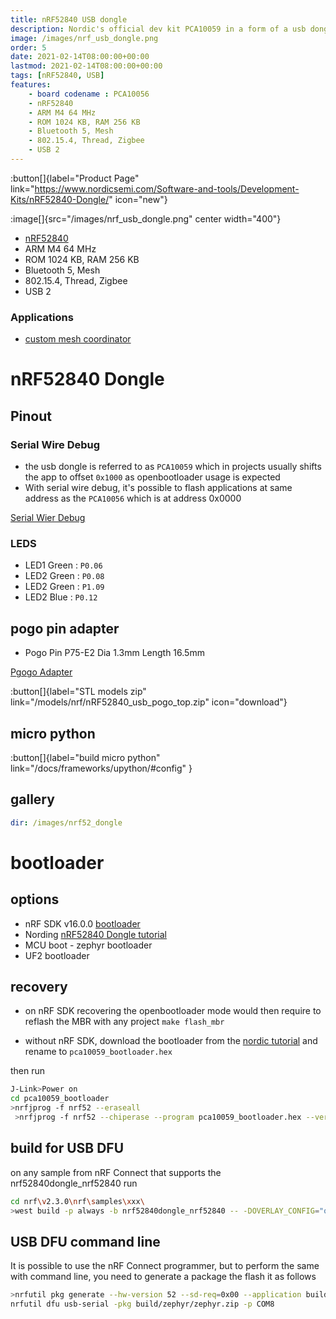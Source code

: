 ```yaml
---
title: nRF52840 USB dongle
description: Nordic's official dev kit PCA10059 in a form of a usb dongle for the nRF52840
image: /images/nrf_usb_dongle.png
order: 5
date: 2021-02-14T08:00:00+00:00
lastmod: 2021-02-14T08:00:00+00:00
tags: [nRF52840, USB]
features:
    - board codename : PCA10056
    - nRF52840
    - ARM M4 64 MHz
    - ROM 1024 KB, RAM 256 KB
    - Bluetooth 5, Mesh
    - 802.15.4, Thread, Zigbee
    - USB 2
---
```


:button[]{label="Product Page" link="https://www.nordicsemi.com/Software-and-tools/Development-Kits/nRF52840-Dongle/" icon="new"}

:image[]{src="/images/nrf_usb_dongle.png" center width="400"}

* [nRF52840](https://www.nordicsemi.com/Products/Low-power-short-range-wireless/nRF52840)
* ARM M4 64 MHz
* ROM 1024 KB, RAM 256 KB
* Bluetooth 5, Mesh
* 802.15.4, Thread, Zigbee
* USB 2

### Applications
* [custom mesh coordinator](https://github.com/nRFMesh/nRF52_Mesh#08-usb-dongle-nrf52840-dongle)

# nRF52840 Dongle

## Pinout

### Serial Wire Debug
* the usb dongle is referred to as `PCA10059` which in projects usually shifts the app to offset `0x1000` as openbootloader usage is expected
* With serial wire debug, it's possible to flash applications at same address as the `PCA10056` which is at address 0x0000

[Serial Wier Debug](/images/thread_sensortag/serial_wire_debug.png)

### LEDS

* LED1 Green : `P0.06`
* LED2 Green : `P0.08`
* LED2 Green : `P1.09`
* LED2 Blue  : `P0.12`


## pogo pin adapter
* Pogo Pin P75-E2 Dia 1.3mm Length 16.5mm

[Pgogo Adapter](/models/nrf/pogo_adapter_swd.glb)

:button[]{label="STL models zip" link="/models/nrf/nRF52840_usb_pogo_top.zip" icon="download"}

## micro python
:button[]{label="build micro python" link="/docs/frameworks/upython/#config" }

## gallery
```yaml gallery
dir: /images/nrf52_dongle
```

# bootloader
## options
* nRF SDK v16.0.0 [bootloader](https://infocenter.nordicsemi.com/index.jsp?topic=%2Fcom.nordic.infocenter.sdk5.v15.0.0%2Flib_bootloader.html)
* Nording [nRF52840 Dongle tutorial](https://devzone.nordicsemi.com/guides/short-range-guides/b/getting-started/posts/nrf52840-dongle-programming-tutorial)
* MCU boot - zephyr bootloader
* UF2 bootloader

## recovery
* on nRF SDK recovering the openbootloader mode would then require to reflash the MBR with any project `make flash_mbr`

* without nRF SDK, download the bootloader from the [nordic tutorial](https://devzone.nordicsemi.com/guides/short-range-guides/b/getting-started/posts/nrf52840-dongle-programming-tutorial) and rename to `pca10059_bootloader.hex`

then run

```bash
J-Link>Power on
cd pca10059_bootloader
>nrfjprog -f nrf52 --eraseall
 >nrfjprog -f nrf52 --chiperase --program pca10059_bootloader.hex --verify --reset
```

## build for USB DFU
on any sample from nRF Connect that supports the nrf52840dongle_nrf52840 run

```bash
cd nrf\v2.3.0\nrf\samples\xxx\
>west build -p always -b nrf52840dongle_nrf52840 -- -DOVERLAY_CONFIG="overlay-usb.conf" -DDTC_OVERLAY_FILE="usb.overlay"
```

## USB DFU command line
It is possible to use the nRF Connect programmer, but to perform the same with command line, you need to generate a package the flash it as follows

```bash
>nrfutil pkg generate --hw-version 52 --sd-req=0x00 --application build/zephyr/zephyr.hex --application-version 1 build/zephyr/zephyr.zip
nrfutil dfu usb-serial -pkg build/zephyr/zephyr.zip -p COM8
```
